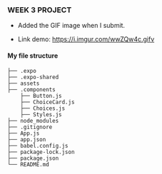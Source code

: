 ### WEEK 3 PROJECT

- Added the GIF image when I submit.

- Link demo: https://i.imgur.com/wwZQw4c.gifv

#### My file structure
```shell
├── .expo
├── .expo-shared
├── assets
├── .components
    ├── Button.js
    ├── ChoiceCard.js
    ├── Choices.js
    ├── Styles.js
├── node_modules
├── .gitignore
├── App.js
├── app.json
├── babel.config.js
├── package-lock.json
├── package.json
└── README.md
```
